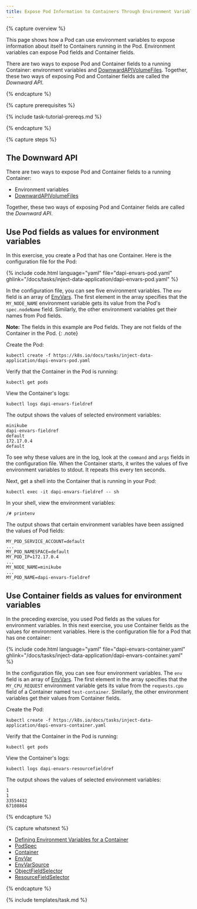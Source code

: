 ```yaml
---
title: Expose Pod Information to Containers Through Environment Variables
---
```


{% capture overview %}

This page shows how a Pod can use environment variables to expose information
about itself to Containers running in the Pod. Environment variables can expose
Pod fields and Container fields.

There are two ways to expose Pod and Container fields to a running Container:
environment variables and
[DownwardAPIVolumeFiles](/docs/api-reference/{{page.version}}/#downwardapivolumefile-v1-core).
Together, these two ways of exposing Pod and Container fields are called the
*Downward API*.

{% endcapture %}


{% capture prerequisites %}

{% include task-tutorial-prereqs.md %}

{% endcapture %}


{% capture steps %}

## The Downward API

There are two ways to expose Pod and Container fields to a running Container:

* Environment variables
* [DownwardAPIVolumeFiles](/docs/api-reference/{{page.version}}/#downwardapivolumefile-v1-core)

Together, these two ways of exposing Pod and Container fields are called the
*Downward API*.


## Use Pod fields as values for environment variables

In this exercise, you create a Pod that has one Container. Here is the
configuration file for the Pod:

{% include code.html language="yaml" file="dapi-envars-pod.yaml" ghlink="/docs/tasks/inject-data-application/dapi-envars-pod.yaml" %}

In the configuration file, you can see five environment variables. The `env`
field is an array of
[EnvVars](/docs/api-reference/{{page.version}}/#envvar-v1-core).
The first element in the array specifies that the `MY_NODE_NAME` environment
variable gets its value from the Pod's `spec.nodeName` field. Similarly, the
other environment variables get their names from Pod fields.

**Note:** The fields in this example are Pod fields. They are not fields of the
Container in the Pod.
{: .note}

Create the Pod:

```shell
kubectl create -f https://k8s.io/docs/tasks/inject-data-application/dapi-envars-pod.yaml
```

Verify that the Container in the Pod is running:

```
kubectl get pods
```

View the Container's logs:

```
kubectl logs dapi-envars-fieldref
```

The output shows the values of selected environment variables:

```
minikube
dapi-envars-fieldref
default
172.17.0.4
default
```

To see why these values are in the log, look at the `command` and `args` fields
in the configuration file. When the Container starts, it writes the values of
five environment variables to stdout. It repeats this every ten seconds.

Next, get a shell into the Container that is running in your Pod:

```
kubectl exec -it dapi-envars-fieldref -- sh
```

In your shell, view the environment variables:

```
/# printenv
```

The output shows that certain environment variables have been assigned the
values of Pod fields:

```
MY_POD_SERVICE_ACCOUNT=default
...
MY_POD_NAMESPACE=default
MY_POD_IP=172.17.0.4
...
MY_NODE_NAME=minikube
...
MY_POD_NAME=dapi-envars-fieldref
```

## Use Container fields as values for environment variables

In the preceding exercise, you used Pod fields as the values for environment
variables. In this next exercise, you use Container fields as the values for
environment variables. Here is the configuration file for a Pod that has one
container:

{% include code.html language="yaml" file="dapi-envars-container.yaml" ghlink="/docs/tasks/inject-data-application/dapi-envars-container.yaml" %}

In the configuration file, you can see four environment variables. The `env`
field is an array of
[EnvVars](/docs/api-reference/{{page.version}}/#envvar-v1-core).
The first element in the array specifies that the `MY_CPU_REQUEST` environment
variable gets its value from the `requests.cpu` field of a Container named
`test-container`. Similarly, the other environment variables get their values
from Container fields.

Create the Pod:

```shell
kubectl create -f https://k8s.io/docs/tasks/inject-data-application/dapi-envars-container.yaml
```

Verify that the Container in the Pod is running:

```
kubectl get pods
```

View the Container's logs:

```
kubectl logs dapi-envars-resourcefieldref
```

The output shows the values of selected environment variables:

```
1
1
33554432
67108864
```

{% endcapture %}

{% capture whatsnext %}

* [Defining Environment Variables for a Container](/docs/tasks/inject-data-application/define-environment-variable-container/)
* [PodSpec](/docs/api-reference/{{page.version}}/#podspec-v1-core)
* [Container](/docs/api-reference/{{page.version}}/#container-v1-core)
* [EnvVar](/docs/api-reference/{{page.version}}/#envvar-v1-core)
* [EnvVarSource](/docs/api-reference/{{page.version}}/#envvarsource-v1-core)
* [ObjectFieldSelector](/docs/api-reference/{{page.version}}/#objectfieldselector-v1-core)
* [ResourceFieldSelector](/docs/api-reference/{{page.version}}/#resourcefieldselector-v1-core)

{% endcapture %}


{% include templates/task.md %}
